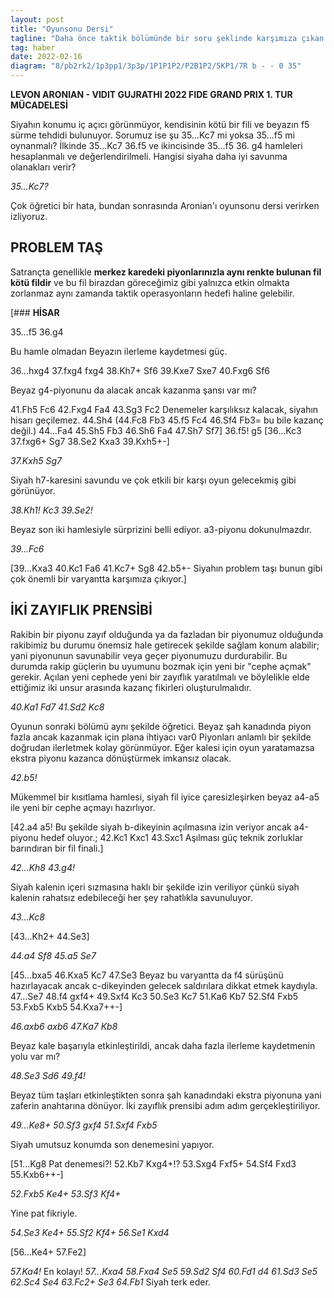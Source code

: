 ```yaml
---
layout: post
title: "Oyunsonu Dersi"
tagline: "Daha önce taktik bölümünde bir soru şeklinde karşımıza çıkan Aronian Gujrathi 2022 oyununu mercek altına alacağız."
tag: haber
date: 2022-02-16
diagram: "8/pb2rk2/1p3pp1/3p3p/1P1P1P2/P2B1P2/5KP1/7R b - - 0 35"
---
```


**LEVON ARONIAN - VIDIT GUJRATHI 2022 FIDE GRAND PRIX 1. TUR MÜCADELESİ**

<div class="cbdiagram"
     data-size="400"
     data-fen="8/pb2rk2/1p3pp1/3p3p/1P1P1P2/P2B1P2/5KP1/7R b - - 0 1"
     data-buttons="0"
     data-legend="Beyazın 35.gxf4 hamlesinden sonraki konum">
</div>

Siyahın konumu iç açıcı görünmüyor, kendisinin kötü bir fili ve beyazın f5 sürme tehdidi bulunuyor. Sorumuz ise şu 35...Kc7 mi yoksa 35...f5 mi oynanmalı? İlkinde 35...Kc7 36.f5 ve ikincisinde 35...f5 36. g4 hamleleri hesaplanmalı ve değerlendirilmeli. Hangisi siyaha daha iyi savunma olanakları verir?

_35...Kc7?_

Çok öğretici bir hata, bundan sonrasında Aronian'ı oyunsonu dersi verirken izliyoruz.

## **PROBLEM TAŞ**

Satrançta genellikle **merkez karedeki piyonlarınızla aynı renkte bulunan fil kötü fildir** ve bu fil birazdan göreceğimiz gibi yalnızca etkin olmakta zorlanmaz aynı zamanda taktik operasyonların hedefi haline gelebilir.


[### **HİSAR**

35...f5 36.g4

Bu hamle olmadan Beyazın ilerleme kaydetmesi güç.

36...hxg4 37.fxg4 fxg4 38.Kh7+ Sf6 39.Kxe7 Sxe7 40.Fxg6 Sf6

Beyaz g4-piyonunu da alacak ancak kazanma şansı var mı?

41.Fh5 Fc6 42.Fxg4 Fa4 43.Sg3 Fc2 Denemeler karşılıksız kalacak, siyahın hisarı geçilemez. 44.Sh4 (44.Fc8 Fb3 45.f5 Fc4 46.Sf4 Fb3= bu bile kazanç değil.) 44...Fa4 45.Sh5 Fb3 46.Sh6 Fa4 47.Sh7 Sf7] 36.f5! g5 [36...Kc3 37.fxg6+ Sg7 38.Se2 Kxa3 39.Kxh5+-]

_37.Kxh5 Sg7_

Siyah h7-karesini savundu ve çok etkili bir karşı oyun gelecekmiş gibi görünüyor.

<div class="cbdiagram"
     data-size="400"
     data-fen="8/pbr3k1/1p3p2/3p1PpR/1P1P4/P2B1P2/5KP1/8 w - - 0 38"
     data-buttons="0"
     data-legend="37...Şg7 hamlesinden sonraki konum">
</div>

_38.Kh1! Kc3 39.Se2!_

Beyaz son iki hamlesiyle sürprizini belli ediyor. a3-piyonu dokunulmazdır.

_39...Fc6_

[39...Kxa3 40.Kc1 Fa6 41.Kc7+ Sg8 42.b5+- Siyahın problem taşı bunun gibi çok önemli bir varyantta karşımıza çıkıyor.]

## İKİ ZAYIFLIK PRENSİBİ

Rakibin bir piyonu zayıf olduğunda ya da fazladan bir piyonumuz olduğunda rakibimiz bu durumu önemsiz hale getirecek şekilde sağlam konum alabilir; yani piyonunun savunabilir veya geçer piyonumuzu durdurabilir. Bu durumda rakip güçlerin bu uyumunu bozmak için yeni bir "cephe açmak" gerekir. Açılan yeni cephede yeni bir zayıflık yaratılmalı ve böylelikle elde ettiğimiz iki unsur arasında kazanç fikirleri oluşturulmalıdır.

_40.Ka1 Fd7 41.Sd2 Kc8_

Oyunun sonraki bölümü aynı şekilde öğretici. Beyaz şah kanadında piyon fazla ancak kazanmak için plana ihtiyacı var0 Piyonları anlamlı bir şekilde doğrudan ilerletmek kolay görünmüyor. Eğer kalesi için oyun yaratamazsa ekstra piyonu kazanca dönüştürmek imkansız olacak.

<div class="cbdiagram"
     data-size="400"
     data-fen="2r5/p2b2k1/1p3p2/3p1Pp1/1P1P4/P2B1P2/3K2P1/R7 w - - 0 42"
     data-buttons="0"
     data-legend="41...Kc8 sonraki konum">
</div>

_42.b5!_

 Mükemmel bir kısıtlama hamlesi, siyah fil iyice çaresizleşirken beyaz a4-a5 ile yeni bir cephe açmayı hazırlıyor.

[42.a4 a5! Bu şekilde siyah b-dikeyinin açılmasına izin veriyor ancak a4-piyonu hedef oluyor.;
42.Kc1 Kxc1 43.Sxc1 Aşılması güç teknik zorluklar barındıran bir fil finali.]

_42...Kh8 43.g4!_

Siyah kalenin içeri sızmasına haklı bir şekilde izin veriliyor çünkü siyah kalenin rahatsız edebileceği her şey rahatlıkla savunuluyor.

_43...Kc8_

[43...Kh2+ 44.Se3]

_44.a4 Sf8 45.a5 Se7_

[45...bxa5 46.Kxa5 Kc7 47.Se3 Beyaz bu varyantta da f4 sürüşünü hazırlayacak ancak c-dikeyinden gelecek saldırılara dikkat etmek kaydıyla. 47...Se7 48.f4 gxf4+ 49.Sxf4 Kc3 50.Se3 Kc7 51.Ka6 Kb7 52.Sf4 Fxb5 53.Fxb5 Kxb5 54.Kxa7++-]

_46.axb6 axb6 47.Ka7 Kb8_

<div class="cbdiagram"
     data-size="400"
     data-fen="1r6/R2bk3/1p3p2/1P1p1Pp1/3P2P1/3B1P2/3K4/8 w - - 0 48"
     data-buttons="0"
     data-legend="47...Kb8 sonraki konum">
     </div>

Beyaz kale başarıyla etkinleştirildi, ancak daha fazla ilerleme kaydetmenin yolu var mı?

_48.Se3 Sd6 49.f4!_

Beyaz tüm taşları etkinleştikten sonra şah kanadındaki ekstra piyonuna yani zaferin anahtarına dönüyor. İki zayıflık prensibi adım adım gerçekleştiriliyor.

_49...Ke8+ 50.Sf3 gxf4 51.Sxf4 Fxb5_

Siyah umutsuz konumda son denemesini yapıyor.

[51...Kg8 Pat denemesi?! 52.Kb7 Kxg4+!? 53.Sxg4 Fxf5+ 54.Sf4 Fxd3 55.Kxb6++-]

_52.Fxb5 Ke4+ 53.Sf3 Kf4+_

Yine pat fikriyle.

_54.Se3 Ke4+ 55.Sf2 Kf4+ 56.Se1 Kxd4_

[56...Ke4+ 57.Fe2]

_57.Ka4!_ En kolayı! _57...Kxa4 58.Fxa4 Se5 59.Sd2 Sf4 60.Fd1 d4 61.Sd3 Se5 62.Sc4 Se4 63.Fc2+ Se3 64.Fb1_ Siyah terk eder.

<div class="cbreplay" data-url="{{ site.url }}/assets/pgn/Aronian_Gujrathi_2022.pgn" style="max-width:100%;"></div>
